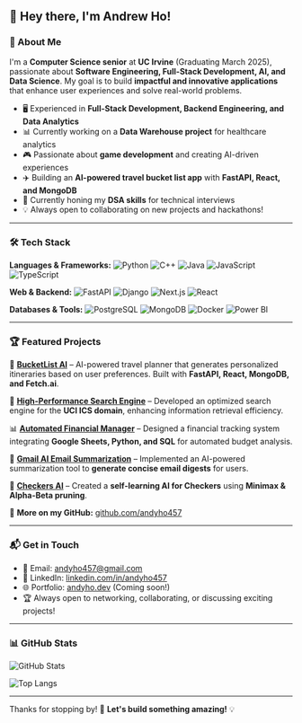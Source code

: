 ## 👋 Hey there, I'm Andrew Ho!

### 🚀 About Me

I'm a **Computer Science senior** at **UC Irvine** (Graduating March 2025), passionate about **Software Engineering, Full-Stack Development, AI, and Data Science**. My goal is to build **impactful and innovative applications** that enhance user experiences and solve real-world problems. 

- 🖥️ Experienced in **Full-Stack Development, Backend Engineering, and Data Analytics**
- 📊 Currently working on a **Data Warehouse project** for healthcare analytics
- 🎮 Passionate about **game development** and creating AI-driven experiences
- ✈️ Building an **AI-powered travel bucket list app** with **FastAPI, React, and MongoDB**
- 🌱 Currently honing my **DSA skills** for technical interviews
- 💡 Always open to collaborating on new projects and hackathons!

---

### 🛠️ Tech Stack

**Languages & Frameworks:**
![Python](https://img.shields.io/badge/Python-3776AB?style=for-the-badge&logo=python&logoColor=white)
![C++](https://img.shields.io/badge/C++-00599C?style=for-the-badge&logo=c%2B%2B&logoColor=white)
![Java](https://img.shields.io/badge/Java-007396?style=for-the-badge&logo=java&logoColor=white)
![JavaScript](https://img.shields.io/badge/JavaScript-F7DF1E?style=for-the-badge&logo=javascript&logoColor=black)
![TypeScript](https://img.shields.io/badge/TypeScript-007ACC?style=for-the-badge&logo=typescript&logoColor=white)

**Web & Backend:**
![FastAPI](https://img.shields.io/badge/FastAPI-009688?style=for-the-badge&logo=fastapi&logoColor=white)
![Django](https://img.shields.io/badge/Django-092E20?style=for-the-badge&logo=django&logoColor=white)
![Next.js](https://img.shields.io/badge/Next.js-000000?style=for-the-badge&logo=next.js&logoColor=white)
![React](https://img.shields.io/badge/React-61DAFB?style=for-the-badge&logo=react&logoColor=black)

**Databases & Tools:**
![PostgreSQL](https://img.shields.io/badge/PostgreSQL-336791?style=for-the-badge&logo=postgresql&logoColor=white)
![MongoDB](https://img.shields.io/badge/MongoDB-47A248?style=for-the-badge&logo=mongodb&logoColor=white)
![Docker](https://img.shields.io/badge/Docker-2496ED?style=for-the-badge&logo=docker&logoColor=white)
![Power BI](https://img.shields.io/badge/Power%20BI-F2C811?style=for-the-badge&logo=power%20bi&logoColor=black)

---

### 🏆 Featured Projects

🚀 **[BucketList AI](https://github.com/your-repo)** – AI-powered travel planner that generates personalized itineraries based on user preferences. Built with **FastAPI, React, MongoDB, and Fetch.ai**.

🔎 **[High-Performance Search Engine](https://github.com/your-repo)** – Developed an optimized search engine for the **UCI ICS domain**, enhancing information retrieval efficiency.

📊 **[Automated Financial Manager](https://github.com/your-repo)** – Designed a financial tracking system integrating **Google Sheets, Python, and SQL** for automated budget analysis.

🎥 **[Gmail AI Email Summarization](https://github.com/your-repo)** – Implemented an AI-powered summarization tool to **generate concise email digests** for users.

👾 **[Checkers AI](https://github.com/your-repo)** – Created a **self-learning AI for Checkers** using **Minimax & Alpha-Beta pruning**.

🔗 **More on my GitHub:** [github.com/andyho457](https://github.com/andyho457)

---

### 📬 Get in Touch

- 📧 Email: [andyho457@gmail.com](mailto:andyho457@gmail.com)
- 💼 LinkedIn: [linkedin.com/in/andyho457](https://www.linkedin.com/in/andyho457)
- 🌐 Portfolio: [andyho.dev](https://andyho.dev) (Coming soon!)
- 🏆 Always open to networking, collaborating, or discussing exciting projects!

---

### 📊 GitHub Stats

![GitHub Stats](https://github-readme-stats.vercel.app/api?username=andyho457&show_icons=true&theme=radical)

![Top Langs](https://github-readme-stats.vercel.app/api/top-langs/?username=andyho457&layout=compact&theme=radical)

---

Thanks for stopping by! 🚀 **Let's build something amazing!** 💡
